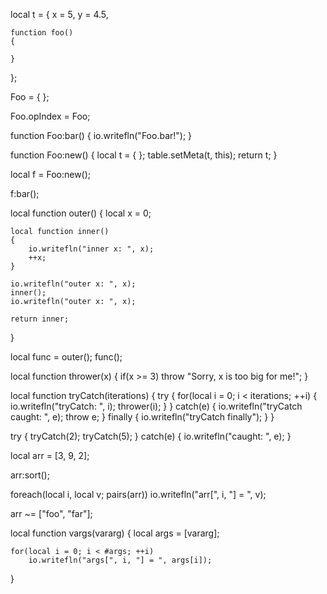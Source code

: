 local t =
{
	x = 5,
	y = 4.5,
	
	function foo()
	{
		
	}
};

Foo = { };

Foo.opIndex = Foo;

function Foo:bar()
{
	io.writefln("Foo.bar!");
}

function Foo:new()
{
	local t = { };
	table.setMeta(t, this);
	return t;
}

local f = Foo:new();

f:bar();

local function outer()
{
	local x = 0;

	local function inner()
	{	
		io.writefln("inner x: ", x);
		++x;
	}

	io.writefln("outer x: ", x);
	inner();
	io.writefln("outer x: ", x);

	return inner;
}

local func = outer();
func();

local function thrower(x)
{
	if(x >= 3)
		throw "Sorry, x is too big for me!";
}

local function tryCatch(iterations)
{
	try
	{
		for(local i = 0; i < iterations; ++i)
		{
			io.writefln("tryCatch: ", i);
			thrower(i);
		}
	}
	catch(e)
	{
		io.writefln("tryCatch caught: ", e);
		throw e;
	}
	finally
	{
		io.writefln("tryCatch finally");
	}
}

try
{
	tryCatch(2);
	tryCatch(5);
}
catch(e)
{
	io.writefln("caught: ", e);
}

local arr = [3, 9, 2];

arr:sort();

foreach(local i, local v; pairs(arr))
	io.writefln("arr[", i, "] = ", v);

arr ~= ["foo", "far"];

local function vargs(vararg)
{
	local args = [vararg];
	
	for(local i = 0; i < #args; ++i)
		io.writefln("args[", i, "] = ", args[i]);
}